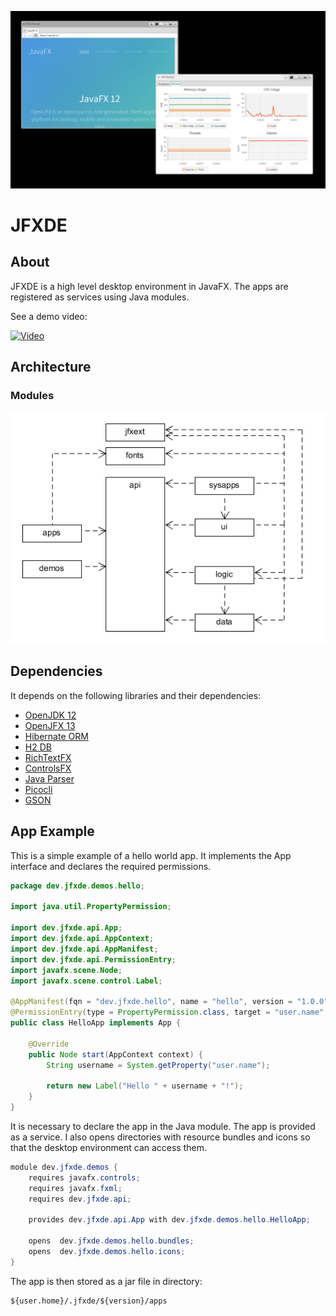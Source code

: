 ![Screen](dev.jfxde.parent/src/site/resources/images/screen.png)
# JFXDE
## About
JFXDE is a high level desktop environment in JavaFX. The apps are registered as services using Java modules.

See a demo video:

[![Video](https://img.youtube.com/vi/unqYNbjHKsY/0.jpg)](https://www.youtube.com/watch?v=unqYNbjHKsY)

## Architecture
### Modules

![Modules](dev.jfxde.parent/src/site/resources/images/modules.png)

## Dependencies
It depends on the following libraries and their dependencies:

- [OpenJDK 12](http://jdk.java.net)
- [OpenJFX 13](https://openjfx.io)
- [Hibernate ORM](https://hibernate.org/orm/)
- [H2 DB](https://www.h2database.com)
- [RichTextFX](https://github.com/FXMisc/RichTextFX)
- [ControlsFX](https://github.com/controlsfx/controlsfx)
- [Java Parser](https://javaparser.org)
- [Picocli](https://picocli.info)
- [GSON](https://github.com/google/gson)

## App Example
This is a simple example of a hello world app. It implements the App interface and declares the required permissions.

```java
package dev.jfxde.demos.hello;

import java.util.PropertyPermission;

import dev.jfxde.api.App;
import dev.jfxde.api.AppContext;
import dev.jfxde.api.AppManifest;
import dev.jfxde.api.PermissionEntry;
import javafx.scene.Node;
import javafx.scene.control.Label;

@AppManifest(fqn = "dev.jfxde.hello", name = "hello", version = "1.0.0", vendor = "JFXDE", website = "http://www.duckduckgo.org?q=hello")
@PermissionEntry(type = PropertyPermission.class, target = "user.name", actions = "read")
public class HelloApp implements App {

	@Override
	public Node start(AppContext context) {
		String username = System.getProperty("user.name");

		return new Label("Hello " + username + "!");
	}
}
```

It is necessary to declare the app in the Java module. The app is provided as a service. I also opens directories with resource bundles and icons
so that the desktop environment can access them.

```java
module dev.jfxde.demos {
	requires javafx.controls;
	requires javafx.fxml;
	requires dev.jfxde.api;

	provides dev.jfxde.api.App with dev.jfxde.demos.hello.HelloApp;

	opens  dev.jfxde.demos.hello.bundles;
	opens  dev.jfxde.demos.hello.icons;
}
```

The app is then stored as a jar file in directory:

```
${user.home}/.jfxde/${version}/apps
```
